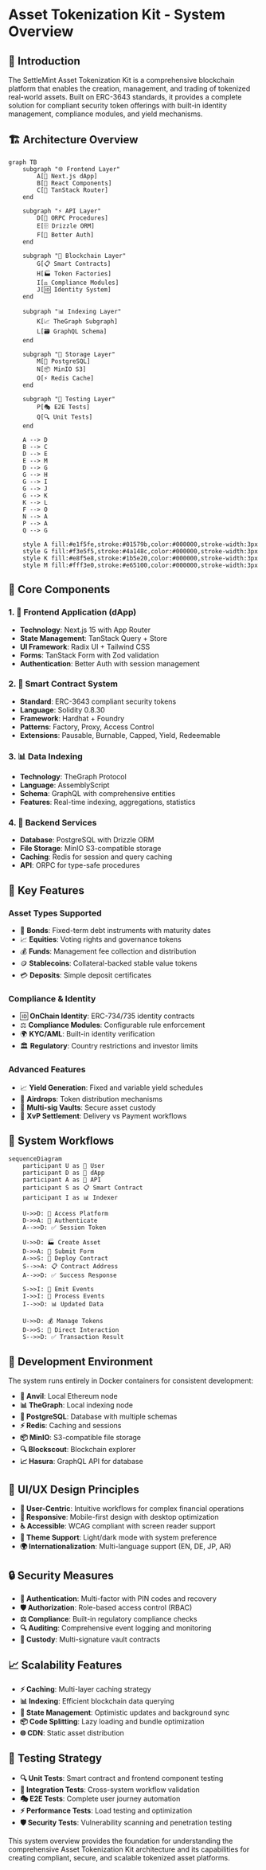 # Asset Tokenization Kit - System Overview

## 🌟 Introduction

The SettleMint Asset Tokenization Kit is a comprehensive blockchain platform that enables the creation, management, and trading of tokenized real-world assets. Built on ERC-3643 standards, it provides a complete solution for compliant security token offerings with built-in identity management, compliance modules, and yield mechanisms.

## 🏗️ Architecture Overview

```mermaid
graph TB
    subgraph "🌐 Frontend Layer"
        A[📱 Next.js dApp]
        B[🎨 React Components]
        C[🔧 TanStack Router]
    end

    subgraph "⚡ API Layer"
        D[🔌 ORPC Procedures]
        E[🗄️ Drizzle ORM]
        F[🔐 Better Auth]
    end

    subgraph "🔗 Blockchain Layer"
        G[📋 Smart Contracts]
        H[🏭 Token Factories]
        I[⚖️ Compliance Modules]
        J[🆔 Identity System]
    end

    subgraph "📊 Indexing Layer"
        K[📈 TheGraph Subgraph]
        L[🗃️ GraphQL Schema]
    end

    subgraph "💾 Storage Layer"
        M[🐘 PostgreSQL]
        N[📦 MinIO S3]
        O[⚡ Redis Cache]
    end

    subgraph "🧪 Testing Layer"
        P[🎭 E2E Tests]
        Q[🔍 Unit Tests]
    end

    A --> D
    B --> C
    D --> E
    E --> M
    D --> G
    G --> H
    G --> I
    G --> J
    G --> K
    K --> L
    F --> O
    N --> A
    P --> A
    Q --> G

    style A fill:#e1f5fe,stroke:#01579b,color:#000000,stroke-width:3px
    style G fill:#f3e5f5,stroke:#4a148c,color:#000000,stroke-width:3px
    style K fill:#e8f5e8,stroke:#1b5e20,color:#000000,stroke-width:3px
    style M fill:#fff3e0,stroke:#e65100,color:#000000,stroke-width:3px
```

## 🎯 Core Components

### 1. 📱 Frontend Application (dApp)
- **Technology**: Next.js 15 with App Router
- **State Management**: TanStack Query + Store
- **UI Framework**: Radix UI + Tailwind CSS
- **Forms**: TanStack Form with Zod validation
- **Authentication**: Better Auth with session management

### 2. 🔗 Smart Contract System
- **Standard**: ERC-3643 compliant security tokens
- **Language**: Solidity 0.8.30
- **Framework**: Hardhat + Foundry
- **Patterns**: Factory, Proxy, Access Control
- **Extensions**: Pausable, Burnable, Capped, Yield, Redeemable

### 3. 📊 Data Indexing
- **Technology**: TheGraph Protocol
- **Language**: AssemblyScript
- **Schema**: GraphQL with comprehensive entities
- **Features**: Real-time indexing, aggregations, statistics

### 4. 💾 Backend Services
- **Database**: PostgreSQL with Drizzle ORM
- **File Storage**: MinIO S3-compatible storage
- **Caching**: Redis for session and query caching
- **API**: ORPC for type-safe procedures

## 🚀 Key Features

### Asset Types Supported
- 🏦 **Bonds**: Fixed-term debt instruments with maturity dates
- 📈 **Equities**: Voting rights and governance tokens
- 💰 **Funds**: Management fee collection and distribution
- 🪙 **Stablecoins**: Collateral-backed stable value tokens
- 💳 **Deposits**: Simple deposit certificates

### Compliance & Identity
- 🆔 **OnChain Identity**: ERC-734/735 identity contracts
- ⚖️ **Compliance Modules**: Configurable rule enforcement
- 🌍 **KYC/AML**: Built-in identity verification
- 🏛️ **Regulatory**: Country restrictions and investor limits

### Advanced Features
- 📈 **Yield Generation**: Fixed and variable yield schedules
- 🎁 **Airdrops**: Token distribution mechanisms
- 🏦 **Multi-sig Vaults**: Secure asset custody
- 💱 **XvP Settlement**: Delivery vs Payment workflows

## 🔄 System Workflows

```mermaid
sequenceDiagram
    participant U as 👤 User
    participant D as 📱 dApp
    participant A as 🔌 API
    participant S as 📋 Smart Contract
    participant I as 📊 Indexer

    U->>D: 🚀 Access Platform
    D->>A: 🔐 Authenticate
    A-->>D: ✅ Session Token

    U->>D: 🏭 Create Asset
    D->>A: 📝 Submit Form
    A->>S: 🚀 Deploy Contract
    S-->>A: 📋 Contract Address
    A-->>D: ✅ Success Response

    S->>I: 📡 Emit Events
    I->>I: 🔄 Process Events
    I-->>D: 📊 Updated Data

    U->>D: 💰 Manage Tokens
    D->>S: 🔗 Direct Interaction
    S-->>D: ✅ Transaction Result
```

## 🔧 Development Environment

The system runs entirely in Docker containers for consistent development:

- **🔗 Anvil**: Local Ethereum node
- **📊 TheGraph**: Local indexing node
- **🐘 PostgreSQL**: Database with multiple schemas
- **⚡ Redis**: Caching and sessions
- **📦 MinIO**: S3-compatible file storage
- **🔍 Blockscout**: Blockchain explorer
- **📈 Hasura**: GraphQL API for database

## 🎨 UI/UX Design Principles

- **🎯 User-Centric**: Intuitive workflows for complex financial operations
- **📱 Responsive**: Mobile-first design with desktop optimization
- **♿ Accessible**: WCAG compliant with screen reader support
- **🌙 Theme Support**: Light/dark mode with system preference
- **🌍 Internationalization**: Multi-language support (EN, DE, JP, AR)

## 🔒 Security Measures

- **🔐 Authentication**: Multi-factor with PIN codes and recovery
- **🛡️ Authorization**: Role-based access control (RBAC)
- **⚖️ Compliance**: Built-in regulatory compliance checks
- **🔍 Auditing**: Comprehensive event logging and monitoring
- **🏦 Custody**: Multi-signature vault contracts

## 📈 Scalability Features

- **⚡ Caching**: Multi-layer caching strategy
- **📊 Indexing**: Efficient blockchain data querying
- **🔄 State Management**: Optimistic updates and background sync
- **📦 Code Splitting**: Lazy loading and bundle optimization
- **🌐 CDN**: Static asset distribution

## 🧪 Testing Strategy

- **🔍 Unit Tests**: Smart contract and frontend component testing
- **🔗 Integration Tests**: Cross-system workflow validation
- **🎭 E2E Tests**: Complete user journey automation
- **⚡ Performance Tests**: Load testing and optimization
- **🛡️ Security Tests**: Vulnerability scanning and penetration testing

This system overview provides the foundation for understanding the comprehensive Asset Tokenization Kit architecture and its capabilities for creating compliant, secure, and scalable tokenized asset platforms.
